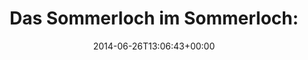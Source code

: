 ---
retweeted: false
source: <a href="http://twitter.com" rel="nofollow">Twitter Web Client</a>
entities:
  hashtags: []
  symbols: []
  user_mentions: []
  urls:
  - url: http://t.co/tqAy0iAN7Z
    expanded_url: http://www.sueddeutsche.de/gesundheit/gefaehrliche-stoffe-verbraucherschuetzer-verbieten-deutschland-schminkstifte-1.2017744
    display_url: sueddeutsche.de/gesundheit/gef…
    indices:
    - '30'
    - '52'
display_text_range:
- '0'
- '52'
favorite_count: '0'
id_str: '482147950601469952'
truncated: false
retweet_count: '0'
id: '482147950601469952'
possibly_sensitive: false
created_at: Thu Jun 26 13:06:43 +0000 2014
favorited: false
full_text: 'Das Sommerloch im Sommerloch:'
lang: de
quote_url: http://www.sueddeutsche.de/gesundheit/gefaehrliche-stoffe-verbraucherschuetzer-verbieten-deutschland-schminkstifte-1.2017744
tags:
- pesos:twitter
date: '2014-06-26T13:06:43+00:00'
src: https://twitter.com/bascht/status/482147950601469952
original_url: https://twitter.com/bascht/status/482147950601469952
type: twitter_tweet
text: 'Das Sommerloch im Sommerloch:'
title: 'Das Sommerloch im Sommerloch:'

---